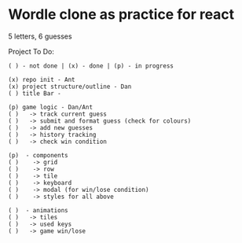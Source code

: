 # Wordle clone as practice for react

  5 letters, 6 guesses

  Project To Do:

    ( ) - not done | (x) - done | (p) - in progress
 
    (x) repo init - Ant
    (x) project structure/outline - Dan
    ( ) title Bar -

    (p) game logic - Dan/Ant 
    ( )   -> track current guess
    ( )   -> submit and format guess (check for colours)
    ( )   -> add new guesses
    ( )   -> history tracking
    ( )   -> check win condition

    (p)  - components
    ( )    -> grid
    ( )    -> row
    ( )    -> tile
    ( )    -> keyboard
    ( )    -> modal (for win/lose condition)
    ( )    -> styles for all above

    ( )  - animations 
    ( )   -> tiles
    ( )   -> used keys
    ( )   -> game win/lose

#